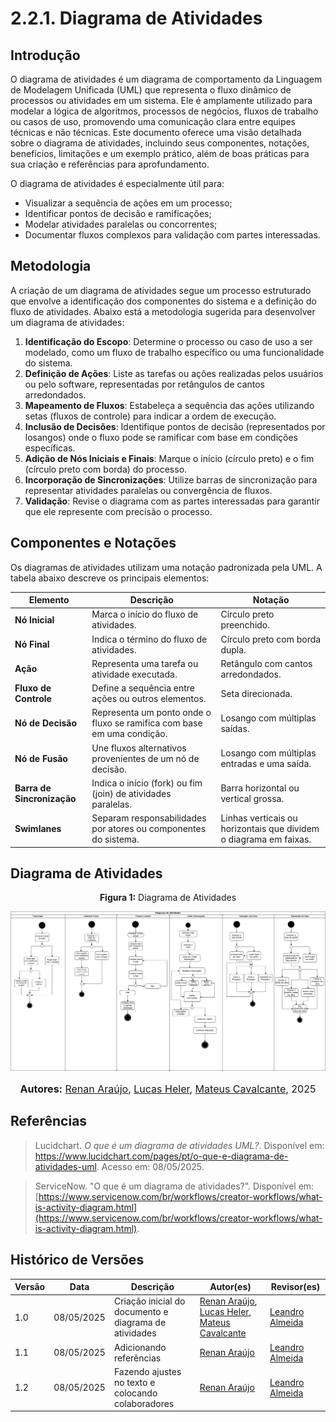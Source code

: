# 2.2.1. Diagrama de Atividades

## Introdução

O diagrama de atividades é um diagrama de comportamento da Linguagem de Modelagem Unificada (UML) que representa o fluxo dinâmico de processos ou atividades em um sistema. Ele é amplamente utilizado para modelar a lógica de algoritmos, processos de negócios, fluxos de trabalho ou casos de uso, promovendo uma comunicação clara entre equipes técnicas e não técnicas. Este documento oferece uma visão detalhada sobre o diagrama de atividades, incluindo seus componentes, notações, benefícios, limitações e um exemplo prático, além de boas práticas para sua criação e referências para aprofundamento.

O diagrama de atividades é especialmente útil para:
  - Visualizar a sequência de ações em um processo;
  - Identificar pontos de decisão e ramificações;
  - Modelar atividades paralelas ou concorrentes;
  - Documentar fluxos complexos para validação com partes interessadas.

## Metodologia

A criação de um diagrama de atividades segue um processo estruturado que envolve a identificação dos componentes do sistema e a definição do fluxo de atividades. Abaixo está a metodologia sugerida para desenvolver um diagrama de atividades:

1. **Identificação do Escopo**: Determine o processo ou caso de uso a ser modelado, como um fluxo de trabalho específico ou uma funcionalidade do sistema.
2. **Definição de Ações**: Liste as tarefas ou ações realizadas pelos usuários ou pelo software, representadas por retângulos de cantos arredondados.
3. **Mapeamento de Fluxos**: Estabeleça a sequência das ações utilizando setas (fluxos de controle) para indicar a ordem de execução.
4. **Inclusão de Decisões**: Identifique pontos de decisão (representados por losangos) onde o fluxo pode se ramificar com base em condições específicas.
5. **Adição de Nós Iniciais e Finais**: Marque o início (círculo preto) e o fim (círculo preto com borda) do processo.
6. **Incorporação de Sincronizações**: Utilize barras de sincronização para representar atividades paralelas ou convergência de fluxos.
7. **Validação**: Revise o diagrama com as partes interessadas para garantir que ele represente com precisão o processo.

## Componentes e Notações

Os diagramas de atividades utilizam uma notação padronizada pela UML. A tabela abaixo descreve os principais elementos:

| Elemento                   | Descrição                                                              | Notação                                                           |
| -------------------------- | ---------------------------------------------------------------------- | ----------------------------------------------------------------- |
| **Nó Inicial**             | Marca o início do fluxo de atividades.                                 | Círculo preto preenchido.                                         |
| **Nó Final**               | Indica o término do fluxo de atividades.                               | Círculo preto com borda dupla.                                    |
| **Ação**                   | Representa uma tarefa ou atividade executada.                          | Retângulo com cantos arredondados.                                |
| **Fluxo de Controle**      | Define a sequência entre ações ou outros elementos.                    | Seta direcionada.                                                 |
| **Nó de Decisão**          | Representa um ponto onde o fluxo se ramifica com base em uma condição. | Losango com múltiplas saídas.                                     |
| **Nó de Fusão**            | Une fluxos alternativos provenientes de um nó de decisão.              | Losango com múltiplas entradas e uma saída.                       |
| **Barra de Sincronização** | Indica o início (fork) ou fim (join) de atividades paralelas.          | Barra horizontal ou vertical grossa.                              |
| **Swimlanes**              | Separam responsabilidades por atores ou componentes do sistema.        | Linhas verticais ou horizontais que dividem o diagrama em faixas. |

## Diagrama de Atividades

<div style="text-align: center;"><b>Figura 1:</b> Diagrama de Atividades</div>

<div style="text-align: center;">

![DiagramaAtividadesV1](assets/images/DiagramaDeAtividades.png)

</div>

<div style="text-align: center;">
      <font size="3"><p style="text-align: center"><b>Autores:</b> <a href="https://github.com/renantfm4">Renan Araújo</a>, <a href="https://github.com/akaeboshi">Lucas Heler</a>, <a href="https://github.com/mateuscavati">Mateus Cavalcante</a>, 2025</p></font>
</div>

## Referências

> Lucidchart. _O que é um diagrama de atividades UML?_. Disponível em: <https://www.lucidchart.com/pages/pt/o-que-e-diagrama-de-atividades-uml>. Acesso em: 08/05/2025.

> ServiceNow. "O que é um diagrama de atividades?". Disponível em: [https://www.servicenow.com/br/workflows/creator-workflows/what-is-activity-diagram.html](https://www.servicenow.com/br/workflows/creator-workflows/what-is-activity-diagram.html).

## Histórico de Versões

| Versão | Data       | Descrição                                             | Autor(es)                                                                                                                                       | Revisor(es)                                   |
| ------ | ---------- | ----------------------------------------------------- | ----------------------------------------------------------------------------------------------------------------------------------------------- | --------------------------------------------- |
| 1.0    | 08/05/2025 | Criação inicial do documento e diagrama de atividades | [Renan Araújo](https://github.com/renantfm4), [Lucas Heler](https://github.com/akaeboshi), [Mateus Cavalcante](https://github.com/mateuscavati) | [Leandro Almeida](https://github.com/LeanArs) |
| 1.1    | 08/05/2025 | Adicionando referências                               | [Renan Araújo](https://github.com/renantfm4)                                                                                                    | [Leandro Almeida](https://github.com/LeanArs) |
| 1.2    | 08/05/2025 | Fazendo ajustes no texto e colocando colaboradores    | [Renan Araújo](https://github.com/renantfm4)                                                                                                    | [Leandro Almeida](https://github.com/LeanArs) |

